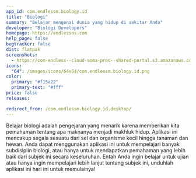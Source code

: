 ```yaml
---
app_id: com.endlessm.biology.id
title: "Biologi"
summary: "Belajar mengenai dunia yang hidup di sekitar Anda"
developer: "Biologi Developers"
homepage: https://endlessos.com
help_page: false
bugtracker: false
dist: flatpak
screenshots:
  - https://com-endless--cloud-soma-prod--shared-portal.s3.amazonaws.com/apps.245.screenshots.57c2fd2a-e8a1-4f27-864b-b9707c134c4d_201810181851271717.png
icons:
  "64": /images/icons/64x64/com.endlessm.biology.id.png
color:
  primary: "#f15a22"
  primary-text: "#fff"
price: false
releases:

redirect_from: /com.endlessm.biology.id.desktop/
---
```


<p>Belajar biologi adalah pengejaran yang menarik karena memberikan kita pemahaman tentang apa maknanya menjadi makhluk hidup. Aplikasi ini mencakup segala sesuatu dari sel dan organisme kecil hingga tanaman dan hewan. Anda dapat menggunakan aplikasi ini untuk mempelajari banyak subdisiplin biologi, atau hanya untuk mendapatkan pemahaman yang lebih baik dari subjek ini secara keseluruhan. Entah Anda ingin belajar untuk ujian atau hanya ingin mempelajari lebih lanjut tentang subjek ini, unduhlah aplikasi ini hari ini untuk memulainya!</p>